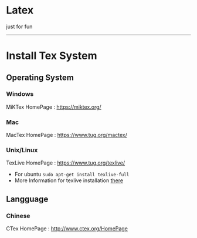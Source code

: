# Latex

just for fun

---

# Install Tex System

## Operating System

### Windows

MiKTex HomePage : https://miktex.org/

### Mac

MacTex HomePage : https://www.tug.org/mactex/

### Unix/Linux

TexLive HomePage : https://www.tug.org/texlive/

- For ubuntu `sudo apt-get install texlive-full`
- More Information for texlive installation [there](https://tex.stackexchange.com/questions/134365/installation-of-texlive-full-on-ubuntu-12-04)

## Langguage

### Chinese

CTex HomePage : http://www.ctex.org/HomePage
